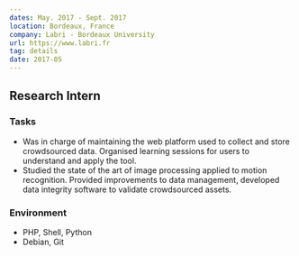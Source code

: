 ```yaml
---
dates: May. 2017 - Sept. 2017
location: Bordeaux, France
company: Labri - Bordeaux University
url: https://www.labri.fr
tag: details
date: 2017-05
---
```

## Research Intern
### Tasks

- Was in charge of maintaining the web platform used to collect and store crowdsourced data. Organised learning sessions for users to understand and apply the tool.
- Studied the state of the art of image processing applied to motion recognition. Provided improvements to data management, developed data integrity software to validate crowdsourced assets.

### Environment

- PHP, Shell, Python
- Debian, Git